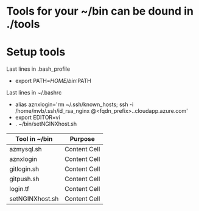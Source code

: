 #
# Tools for your ~/bin can be dound in ./tools
#

# Setup tools

Last lines in .bash_profile
 + export PATH=$HOME/bin:$PATH

Last lines in ~/.bashrc
 + alias aznxlogin='rm ~/.ssh/known_hosts; ssh -i /home/mvb/.ssh/id_rsa_nginx <adminuser>@<fqdn_prefix>.<location>.cloudapp.azure.com'
 + export EDITOR=vi
 + . ~/bin/setNGINXhost.sh

Tool in ~/bin   | Purpose
--------------- | -------------
azmysql.sh      | Content Cell
aznxlogin       | Content Cell
gitlogin.sh     | Content Cell
gitpush.sh      | Content Cell
login.tf        | Content Cell
setNGINXhost.sh | Content Cell

